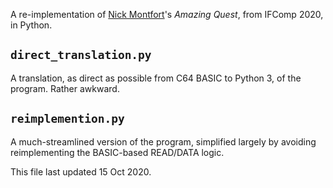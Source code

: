 A re-implementation of <span class="vcard"><a class="fn url" href="http://nickm.com">Nick Montfort</a>'s <a rel="http://www.amirrorclear.net/flowers/game/devours/"><cite style="font-style:italic;">Amazing Quest</cite></a></span>, from IFComp 2020, in Python.

## `direct_translation.py`
A translation, as direct as possible from C64 BASIC to Python 3, of the program. Rather awkward.

## `reimplemention.py`
A much-streamlined version of the program, simplified largely by avoiding reimplementing the BASIC-based READ/DATA logic.

<footer>This file last updated 15 Oct 2020.</footer>
